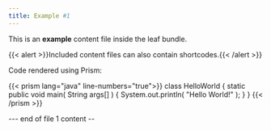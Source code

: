 ```yaml
---
title: Example #1
---
```


This is an **example** content file inside the leaf bundle.

{{< alert >}}Included content files can also contain shortcodes.{{< /alert >}}

Code rendered using Prism:

{{< prism lang="java" line-numbers="true">}}
class HelloWorld {
  static public void main( String args[] ) {
    System.out.println( "Hello World!" );
  }
}
{{< /prism >}}

--- end of file 1 content --